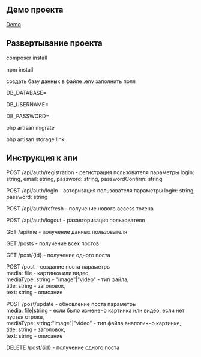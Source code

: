## Демо проекта
<a href="http://vhost281471.ispsite.ru/" target="_blank">Demo</a>


## Развертывание проекта
<p>composer install</p>
<p>npm install</p>
<p>создать базу данных в файле .env заполнить поля</p>
<p>DB_DATABASE=</p>
<p>DB_USERNAME=</p>
<p>DB_PASSWORD=</p>

<p>php artisan migrate</p>
<p>php artisan storage:link</p>


## Инструкция к апи

<p>POST /api/auth/registration - регистрация пользователя <span color="red">параметры</span> login: string, email: string, password: string, passwordConfirm: string<p/>
<p>POST /api/auth/login - авторизация пользователя <span color="red">параметры</span> login: string, password: string<p/>
<p>POST /api/auth/refresh - получение нового access токена<p/>
<p>POST /api/auth/logout - разавторизация пользователя<p/>
<p>GET /api/me - получение данных пользователя<p/>
<p>GET /posts - получение всех постов<p/>
<p>GET /post/{id} - получение одного поста<p/>
<p>POST /post - создание поста параметры <br/>media: file - картинка или видео,<br/>mediaType: string - "image"|"video" - тип файла,<br/>title: string - заголовок,<br/>text: string - описание<p/>
<p>POST /post/update - обновление поста параметры <br/>media: file|string - если было изменено картинка или видео, если нет пустая строка,<br/>mediaType: string:"image"|"video" - тип файла аналогично картинке,<br/>title: string - заголовок,<br/>text: string - описание<p/>
<p>DELETE /post/{id} - получение одного поста<p/>

